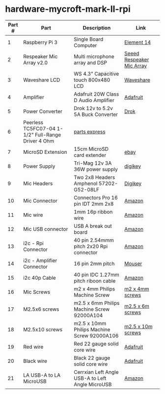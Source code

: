 # hardware-mycroft-mark-II-rpi

| Part # | Part | Description | Link |
| ------ | ---- | ----------- | ---- |
| 1 | Raspberry Pi 3 | Single Board Computer | [Element 14](https://www.newark.com/raspberry-pi/raspberrypi3-modb-1gb/sbc-raspberry-pi-3-mod-b-1gb-ram/dp/77Y6520?src=raspberrypi)
| 2 | Respeaker Mic Array v2.0 | Multi microphone array and DSP | [Seeed Respeaker Mic Array](https://www.seeedstudio.com/ReSpeaker-Mic-Array-v2-0.html)
| 3 | Waveshare LCD | WS 4.3" Capacitive touch 800x480 LCD |  [Waveshare](https://www.waveshare.com/4.3inch-hdmi-lcd-b.htm)
| 4 | Amplifier | Adafruit 20W Class D Audio Amplifier | [Adafruit](https://www.adafruit.com/product/1752)
| 5 | Power Converter | Drok 12v to 5.2v 5A Buck Converter | [Drok](https://www.droking.com/Power-Supply-Module-DC-9V-36V-to-5.2V-5A-Double-Output-Buck-Converter-USB-Charger-Voltage-Regulator-Adapter-Driver-Module?search=200217&description=true)
| 6 | Peerless TC5FC07-04 1-1/2" Full-Range Driver 4 Ohm | [parts express](https://www.parts-express.com/peerless-tc5fc07-04-1-1-2-paper-cone-full-range-driver-4-ohm--264-1626)
| 7 | MicroSD Extension | 15cm MicroSD card extender | [ebay](https://www.ebay.com/c/1331472913)
| 8 | Power Supply | Tri-Mag 12v 3A 36W power supply | [digikey](https://www.digikey.com/product-detail/en/tri-mag-llc/L6R36-120/364-1282-ND/7682645)
| 9 | Mic Headers | Two 2x8 Headers Amphenol 57202-G52-08LF | [Digikey](https://www.digikey.com/product-detail/en/amphenol-icc-fci/57202-G52-08LF/609-2620-ND/1090045)
| 10 | Mic Connector | Connectors Pro 16 pin IDT 2mm 2x8 | [Amazon](https://www.amazon.com/dp/B07F3V7MRM/ref=psdc_172544_t1_B07F3VHMDB)
| 11 | Mic wire | 1mm 16p ribbon wire | [Amazon](https://www.amazon.com/uxcell-Ribbon-Length-1-27mm-Connecting/dp/B07S7WDCQC/ref=sr_1_2?keywords=1mm%2B16%2Bribbon&qid=1580245642&s=electronics&sr=1-2&th=1)
| 12 | Mic USB connector | USB A break out board | [Amazon](https://www.amazon.com/gp/product/B07MQFJQLT/ref=ppx_yo_dt_b_asin_title_o09_s00?ie=UTF8&psc=1)
| 13 | i2c - Rpi Connector | 40 pin 2.54mmm pitch 2x20 Rpi connector | [Amazon](https://www.amazon.com/gp/product/B00K2NTSJE/ref=ppx_yo_dt_b_search_asin_title?ie=UTF8&psc=1)
| 14 | i2c - Amplifier Connector | 16 pin 2mm pitch | [Mouser](https://www.mouser.com/ProductDetail/200-IDSS16D05.00G)
| 15 | i2c 40p Cable | 40 pin IDC 1.27mm pitch riboon cable | [Amazon](https://www.amazon.com/dp/B07V4MH8HH/ref=sspa_dk_detail_1?spLa=ZW5jcnlwdGVkUXVhbGlmaWVyPUExUTE1SThHSkwyNUJDJmVuY3J5cHRlZElkPUEwMDg5ODkyMkRJUTNJTEpGNUhOWSZlbmNyeXB0ZWRBZElkPUEwNzUxNTA4Mk8yMTQ4TThEOVFQSyZ3aWRnZXROYW1lPXNwX2RldGFpbDImYWN0aW9uPWNsaWNrUmVkaXJlY3QmZG9Ob3RMb2dDbGljaz10cnVl&th=1)
| 16 | Mic Screws | m2 x 4mm Philips Machine Screw | [m2 x 4mm screws](https://www.mcmaster.com/92000a011)
| 17 | M2.5x6 screws | m2.5 x 6mm Philips Machine Screw 92000A104 | [m2.5 x 6m screws](https://www.mcmaster.com/92000a104)
| 18 | M2.5x10 screws | m2.5 x 10mm Philips Machine Screw 92000A106 | [m2.5 x 10m screws](https://www.mcmaster.com/92000A106)
| 19 | Red wire | Red 22 gauge solid core wire | [Adafruit](https://www.adafruit.com/product/288)
| 20 | Black wire | Black 22 gauge solid core wire | [Adafruit](https://www.adafruit.com/product/290)
| 21 | LA USB-A to LA MicroUSB | Cerrxian Left Angle USB-A to Left Angle MicroUSB | [Amazon](https://www.amazon.com/gp/product/B01N5OOYE1/ref=ppx_yo_dt_b_asin_title_o01_s00?ie=UTF8&th=1)

